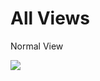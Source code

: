 <h1>All Views</h1>
<p>Normal View</p> 
<img src='https://res.cloudinary.com/dniq4wbom/image/upload/v1704786842/Screenshot_2024-01-09_132107_i9ahsf.png' height={200} />
